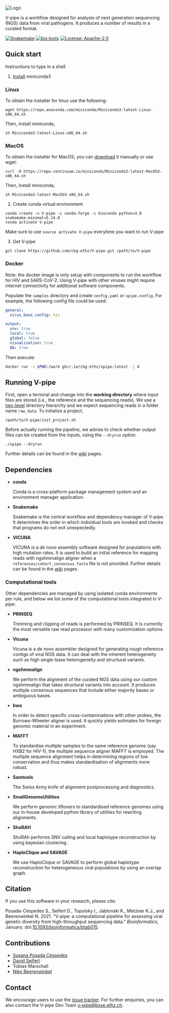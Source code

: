 ![Logo](https://cbg-ethz.github.io/V-pipe/img/logo.svg)

V-pipe is a workflow designed for analysis of next generation sequencing (NGS) data from viral pathogens. It produces a number of results in a curated format.

[![Snakemake](https://img.shields.io/badge/snakemake-≥4.8.0-blue.svg?style=flat-square)](https://snakemake.bitbucket.io)
[![bio.tools](https://img.shields.io/badge/bio-tools-blue.svg?style=flat-square)](https://bio.tools/V-Pipe)
[![License: Apache-2.0](https://img.shields.io/badge/License-Apache_2.0-blue.svg?style=flat-square)](https://opensource.org/licenses/Apache-2.0)

## Quick start

Instructions to type in a shell

1. [Install](https://docs.conda.io/projects/continuumio-conda/en/latest/user-guide/install/index.html) miniconda3

### Linux

  To obtain the installer for linux use the following:
```
wget https://repo.anaconda.com/miniconda/Miniconda3-latest-Linux-x86_64.sh
```

  Then, install miniconda,

```
sh Miniconda3-latest-Linux-x86_64.sh
```

### MacOS

  To obtain the installer for MacOS, you can [download](https://docs.conda.io/en/latest/miniconda.html) it manually or use wget:
```
curl -O https://repo.continuum.io/miniconda/Miniconda3-latest-MacOSX-x86_64.sh
```

  Then, install miniconda,

```
sh Miniconda3-latest-MacOSX-x86_64.sh
```

2. Create conda virtual environment

```
conda create -n V-pipe -c conda-forge -c bioconda python=3.8 snakemake-minimal=5.14.0
conda activate V-pipe
```

Make sure to use `source activate V-pipe` everytime you want to run V-pipe

3. Get V-pipe

```
git clone https://github.com/cbg-ethz/V-pipe.git /path/to/V-pipe
```

### Docker

Note: the docker image is only setup with components to run the workflow for HIV and SARS-CoV-2.
Using V-pipe with other viruses might require internet connectivity for additional software components.

Populate the `samples` directory and create `config.yaml` or `vpipe.config`.
For example, the following config file could be used:
```yaml
general:
  virus_base_config: hiv

output:
  snv: true
  local: true
  global: false
  visualization: true
  QA: true
```

Then execute:

```bash
docker run -v $PWD:/work ghcr.io/cbg-ethz/vpipe:latest -j 4
```

## Running V-pipe

First, open a terminal and change into the **working directory** where input files are stored (i.e., the reference and the sequencing reads). We use a [two-level](https://github.com/cbg-ethz/V-pipe/wiki/getting-started#input-files) directory hierarchy and we expect sequencing reads in a folder name `raw_data`. To initialize a project,

```
/path/to/V-pipe/init_project.sh
```

Before actually running the pipeline, we advise to check whether output files can be created from the inputs, using the `--dryrun` option.
```
./vpipe --dryrun
```

Further details can be found in the [wiki](https://github.com/cbg-ethz/V-pipe/wiki) pages.

## Dependencies

- **conda**

  Conda is a cross-platform package management system and an environment manager application.

- **Snakemake**

  Snakemake is the central workflow and dependency manager of V-pipe. It determines the order in which individual tools are invoked and checks that programs do not exit unexpectedly.

- **VICUNA**

  VICUNA is a *de novo* assembly software designed for populations with high mutation rates. It is used to build an initial reference for mapping reads with ngshmmalign aligner when a `references/cohort_consensus.fasta` file is not provided. Further details can be found in the [wiki](https://github.com/cbg-ethz/V-pipe/wiki/getting-started#input-files) pages.

### Computational tools
Other dependencies are managed by using isolated conda environments per rule, and below we list some of the computational tools integrated in V-pipe:

- **PRINSEQ**

  Trimming and clipping of reads is performed by PRINSEQ. It is currently the most versatile raw read processor with many customization options.

- **Vicuna**

  Vicuna is a de novo assembler designed for generating rough reference contigs of viral NGS data. It can deal with the inherent heterogeneity such as high single-base heterogeneity and structural variants.

- **ngshmmalign**

  We perform the alignment of the curated NGS data using our custom ngshmmalign that takes structural variants into account. It produces multiple consensus sequences that include either majority bases or ambiguous bases.

- **bwa**

  In order to detect specific cross-contaminations with other probes, the Burrows-Wheeler aligner is used. It quickly yields estimates for foreign genomic material in an experiment.

- **MAFFT**

  To standardise multiple samples to the same reference genome (say HXB2 for HIV-1), the multiple sequence aligner MAFFT is employed. The multiple sequence alignment helps in determining regions of low conservation and thus makes standardisation of alignments more robust.

- **Samtools**

  The Swiss Army knife of alignment postprocessing and diagnostics.

- **SmallGenomeUtilities**

  We perform genomic liftovers to standardised reference genomes using our in-house developed python library of utilities for rewriting alignments.

- **ShoRAH**

  ShoRAh performs SNV calling and local haplotype reconstruction by using bayesian clustering.

- **HaploClique and SAVAGE**

  We use HaploClique or SAVAGE to perform global haplotype reconstruction for heterogeneous viral populations by using an overlap graph.


## Citation

If you use this software in your research, please cite:

Posada-Céspedes S., Seifert D., Topolsky I., Jablonski K., Metzner K.J., and Beerenwinkel N. 2021.
"V-pipe: a computational pipeline for assessing viral genetic diversity from high-throughput sequencing data."
_Bioinformatics_, January. doi:[10.1093/bioinformatics/btab015](https://doi.org/10.1093/bioinformatics/btab015).


## Contributions

- [Susana Posada Céspedes](https://orcid.org/0000-0002-7459-8186)
- [David Seifert](https://orcid.org/0000-0003-4739-5110)
- Tobias Marschall
- [Niko Beerenwinkel](https://orcid.org/0000-0002-0573-6119)

## Contact

We encourage users to use the [issue tracker](https://github.com/cbg-ethz/V-pipe/issues). For further enquiries, you can also contact the V-pipe Dev Team <v-pipe@bsse.ethz.ch>.

